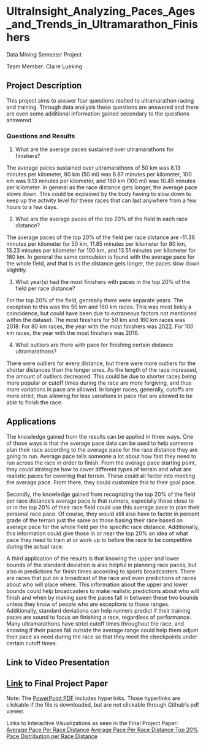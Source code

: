 # UltraInsight_Analyzing_Paces_Ages_and_Trends_in_Ultramarathon_Finishers
Data Mining Semester Project

Team Member: Claire Lueking

## Project Description
This project aims to answer four questions realted to ultramarathon racing and training. Through data analysis these questions are answered and there are even some additional information gained secondary to the questions answered.

### Questions and Results
1. What are the average paces sustained over ultramarathons for finishers?

The average paces sustained over ultramarathons of 50 km was 8.13 minutes per kilometer, 80 km (50 mi) was 8.87 minutes per kilometer, 100 km was 9.13 minutes per kilometer, and 160 km (100 mi) was 10.45 minutes per kilometer. In general as the race distance gets longer, the average pace slows down. This could be explained by the body having to slow down to keep up the activity level for these races that can last anywhere from a few hours to a few days.


2. What are the average paces of the top 20% of the field in each race distance? 

The average paces of the top 20% of the field per race distance are -11.36 minutes per kilometer for 50 km, 11.85 minutes per kilometer for 80 km, 13.23 minutes per kilometer for 100 km, and 13.51 minutes per kilometer for 160 km. In general the same conculsion is found with the average pace for the whole field, and that is as the distance gets longer, the paces slow down slighltly.


3. What year(s) had the most finishers with paces in the top 20% of the field per race distance? 

For the top 20% of the field, genreally there were separate years. The exception to this was the 50 km and 160 km races. This was most liekly a coincidence, but could have been due to extraneous factors not mentioned within the dataset. The most finishers for 50 km and 160 km races was 2018. For 80 km races, the year with the most finishers was 2022. For 100 km races, the year with the most finishers was 2016. 


4. What outliers are there with pace for finishing certain distance ultramarathons?

There were outliers for every distance, but there were more outliers for the shorter distances than the longer ones. As the length of the race increased, the amount of outliers decreased. This could be due to shorter races being more popular or cutoff times during the race are more forgiving, and thus more variations in pace are allowed. In longer races, generally, cutoffs are more strict, thus allowing for less variations in pace that are allowed to be able to finish the race.

## Applications

The knowledge gained from the results can be applied in three ways. One of those ways is that the average pace data can be used to help someone plan their race according to the average pace for the race distance they are going to run. Average pace tells someone a lot about how fast they need to run across the race in order to finish. From the average pace starting point, they could strategize how to cover different types of terrain and what are realistic paces for covering that terrain. These could all factor into meeting the average pace. From there, they could customize this to their goal pace.

Secondly, the knowledge gained from recognizing the top 20% of the field per race distance’s average pace is that runners, especially those close to or in the top 20% of their race field could use this average pace to plan their personal race pace. Of course, they would still also have to factor in percent grade of the terrain just the same as those basing their race based on average pace for the whole field per the specific race distance. Additionally, this information could give those in or near the top 20% an idea of what pace they need to train at or work up to before the race to be competitive during the actual race.

A third application of the results is that knowing the upper and lower bounds of the standard deviation is also helpful in planning race paces, but also in predictions for finish times according to sports broadcasters. There are races that put on a broadcast of the race and even predictions of races about who will place where. This information about the upper and lower bounds could help broadcasters to make realistic predictions about who will finish and when by making sure the paces fall in between these two bounds unless they know of people who are exceptions to those ranges. Additionally, standard deviations can help runners predict if their training paces are sound to focus on finishing a race, regardless of performance. Many ultramarathons have strict cutoff times throughout the race, and knowing if their paces fall outside the average range could help them adjust their pace as need during the race so that they meet the checkpoints under certain cutoff times.


## Link to Video Presentation


## [Link](./14_UltraInsightAnalyzingPacesAgesandTrendsinUltramarathonFinishers_Part4.pdf) to Final Project Paper


Note:
The [PowerPoint PDF](./Group14_UltraInsight_Analyzing_Paces_Ages_and_Trends_in_Ultramarathon_Finishers_Part1.pdf) includes hyperlinks. Those hyperlinks are clickable if the file is downloaded, but are not clickable through Github's pdf viewer.

Links to Interactive Visualizations as seen in the Final Project Paper:
[Average Pace Per Race Distance](./clueking2.github.io/average_pace_race_distances.html)
[Average Pace Per Race Distance Top 20%](./clueking2.github.io/average_pace_race_distance_top_20_percent.html)
[Pace Distribution per Race Distance](./clueking2.github.io/pace_distribution_race_distance.html)